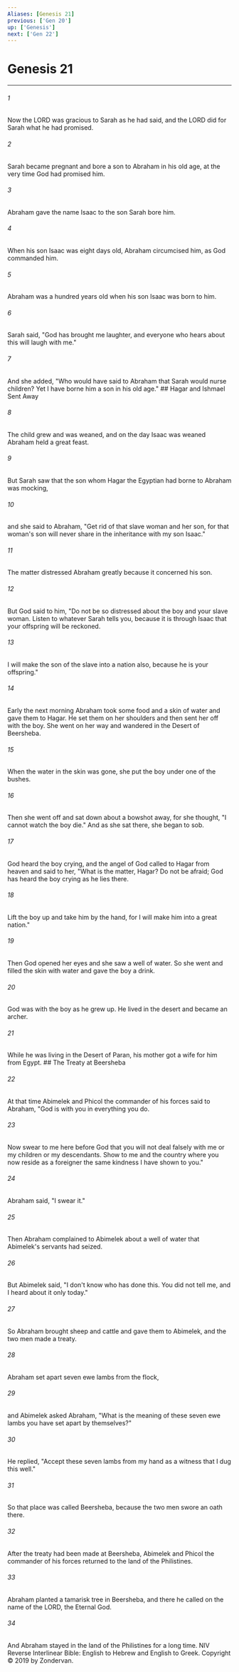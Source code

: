 ```yaml
---
Aliases: [Genesis 21]
previous: ['Gen 20']
up: ['Genesis']
next: ['Gen 22']
---
```

# Genesis 21

***


###### 1 
Now the LORD was gracious to Sarah as he had said, and the LORD did for Sarah what he had promised. 

###### 2 
Sarah became pregnant and bore a son to Abraham in his old age, at the very time God had promised him. 

###### 3 
Abraham gave the name Isaac to the son Sarah bore him. 

###### 4 
When his son Isaac was eight days old, Abraham circumcised him, as God commanded him. 

###### 5 
Abraham was a hundred years old when his son Isaac was born to him. 

###### 6 
Sarah said, "God has brought me laughter, and everyone who hears about this will laugh with me." 

###### 7 
And she added, "Who would have said to Abraham that Sarah would nurse children? Yet I have borne him a son in his old age." ## Hagar and Ishmael Sent Away 

###### 8 
The child grew and was weaned, and on the day Isaac was weaned Abraham held a great feast. 

###### 9 
But Sarah saw that the son whom Hagar the Egyptian had borne to Abraham was mocking, 

###### 10 
and she said to Abraham, "Get rid of that slave woman and her son, for that woman's son will never share in the inheritance with my son Isaac." 

###### 11 
The matter distressed Abraham greatly because it concerned his son. 

###### 12 
But God said to him, "Do not be so distressed about the boy and your slave woman. Listen to whatever Sarah tells you, because it is through Isaac that your offspring will be reckoned. 

###### 13 
I will make the son of the slave into a nation also, because he is your offspring." 

###### 14 
Early the next morning Abraham took some food and a skin of water and gave them to Hagar. He set them on her shoulders and then sent her off with the boy. She went on her way and wandered in the Desert of Beersheba. 

###### 15 
When the water in the skin was gone, she put the boy under one of the bushes. 

###### 16 
Then she went off and sat down about a bowshot away, for she thought, "I cannot watch the boy die." And as she sat there, she began to sob. 

###### 17 
God heard the boy crying, and the angel of God called to Hagar from heaven and said to her, "What is the matter, Hagar? Do not be afraid; God has heard the boy crying as he lies there. 

###### 18 
Lift the boy up and take him by the hand, for I will make him into a great nation." 

###### 19 
Then God opened her eyes and she saw a well of water. So she went and filled the skin with water and gave the boy a drink. 

###### 20 
God was with the boy as he grew up. He lived in the desert and became an archer. 

###### 21 
While he was living in the Desert of Paran, his mother got a wife for him from Egypt. ## The Treaty at Beersheba 

###### 22 
At that time Abimelek and Phicol the commander of his forces said to Abraham, "God is with you in everything you do. 

###### 23 
Now swear to me here before God that you will not deal falsely with me or my children or my descendants. Show to me and the country where you now reside as a foreigner the same kindness I have shown to you." 

###### 24 
Abraham said, "I swear it." 

###### 25 
Then Abraham complained to Abimelek about a well of water that Abimelek's servants had seized. 

###### 26 
But Abimelek said, "I don't know who has done this. You did not tell me, and I heard about it only today." 

###### 27 
So Abraham brought sheep and cattle and gave them to Abimelek, and the two men made a treaty. 

###### 28 
Abraham set apart seven ewe lambs from the flock, 

###### 29 
and Abimelek asked Abraham, "What is the meaning of these seven ewe lambs you have set apart by themselves?" 

###### 30 
He replied, "Accept these seven lambs from my hand as a witness that I dug this well." 

###### 31 
So that place was called Beersheba, because the two men swore an oath there. 

###### 32 
After the treaty had been made at Beersheba, Abimelek and Phicol the commander of his forces returned to the land of the Philistines. 

###### 33 
Abraham planted a tamarisk tree in Beersheba, and there he called on the name of the LORD, the Eternal God. 

###### 34 
And Abraham stayed in the land of the Philistines for a long time. NIV Reverse Interlinear Bible: English to Hebrew and English to Greek. Copyright © 2019 by Zondervan.
